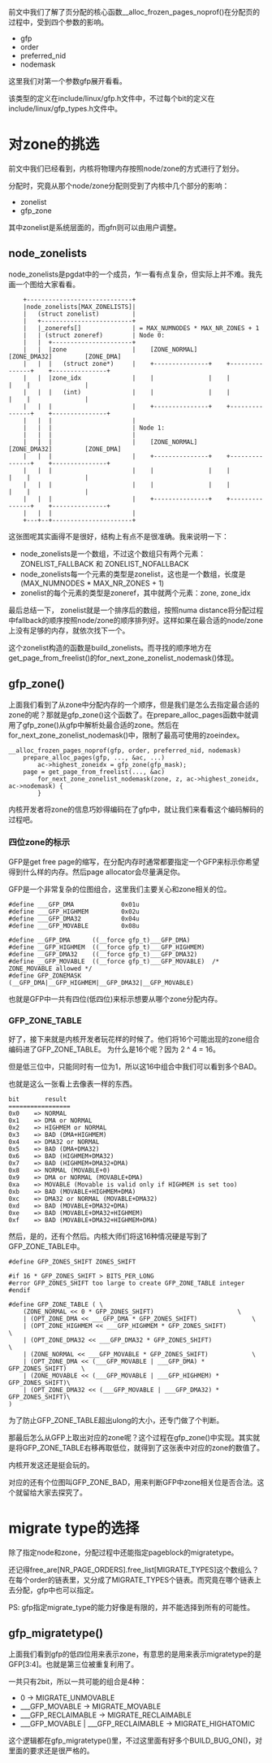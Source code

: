 前文中我们了解了页分配的核心函数__alloc_frozen_pages_noprof()在分配页的过程中，受到四个参数的影响。

  * gfp
  * order
  * preferred_nid
  * nodemask

这里我们对第一个参数gfp展开看看。

该类型的定义在include/linux/gfp.h文件中，不过每个bit的定义在include/linux/gfp_types.h文件中。

# 对zone的挑选

前文中我们已经看到，内核将物理内存按照node/zone的方式进行了划分。

分配时，究竟从那个node/zone分配则受到了内核中几个部分的影响：

  * zonelist
  * gfp_zone

其中zonelist是系统层面的，而gfn则可以由用户调整。


## node_zonelists

node_zonelists是pgdat中的一个成员，乍一看有点复杂，但实际上并不难。我先画一个图给大家看看。

```
    +-----------------------------+
    |node_zonelists[MAX_ZONELISTS]|
    |   (struct zonelist)         |
    |   +-------------------------+
    |   |_zonerefs[]              | = MAX_NUMNODES * MAX_NR_ZONES + 1
    |   | (struct zoneref)        | Node 0:
    |   |  +----------------------+
    |   |  |zone                  |    [ZONE_NORMAL]        [ZONE_DMA32]         [ZONE_DMA]
    |   |  |   (struct zone*)     |    +---------------+    +---------------+    +---------------+
    |   |  |zone_idx              |    |               |    |               |    |               |
    |   |  |   (int)              |    |               |    |               |    |               |
    |   |  |                      |    +---------------+    +---------------+    +---------------+
    |   |  |                      |
    |   |  |                      | Node 1:
    |   |  |                      |
    |   |  |                      |    [ZONE_NORMAL]        [ZONE_DMA32]         [ZONE_DMA]
    |   |  |                      |    +---------------+    +---------------+    +---------------+
    |   |  |                      |    |               |    |               |    |               |
    |   |  |                      |    |               |    |               |    |               |
    |   |  |                      |    +---------------+    +---------------+    +---------------+
    |   |  |                      |
    +---+--+----------------------+
```

这张图呢其实画得不是很好，结构上有点不是很准确。我来说明一下：

  * node_zonelists是一个数组，不过这个数组只有两个元素：ZONELIST_FALLBACK 和 ZONELIST_NOFALLBACK
  * node_zonelists每一个元素的类型是zonelist，这也是一个数组，长度是(MAX_NUMNODES * MAX_NR_ZONES + 1)
  * zonelist的每个元素的类型是zoneref，其中就两个元素：zone, zone_idx

最后总结一下， zonelist就是一个排序后的数组，按照numa distance将分配过程中fallback的顺序按照node/zone的顺序排列好。这样如果在最合适的node/zone上没有足够的内存，就依次找下一个。

这个zonelist构造的函数是build_zonelists。而寻找的顺序地方在get_page_from_freelist()的for_next_zone_zonelist_nodemask()体现。

## gfp_zone()

上面我们看到了从zone中分配内存的一个顺序，但是我们是怎么去指定最合适的zone的呢？那就是gfp_zone()这个函数了。在prepare_alloc_pages函数中就调用了gfp_zone()从gfp中解析处最合适的zone。然后在for_next_zone_zonelist_nodemask()中，限制了最高可使用的zoeindex。

```
__alloc_frozen_pages_noprof(gfp, order, preferred_nid, nodemask)
    prepare_alloc_pages(gfp, ..., &ac, ...)
        ac->highest_zoneidx = gfp_zone(gfp_mask);
    page = get_page_from_freelist(..., &ac)
        for_next_zone_zonelist_nodemask(zone, z, ac->highest_zoneidx, ac->nodemask) {
        }
```

内核开发者将zone的信息巧妙得编码在了gfp中，就让我们来看看这个编码解码的过程吧。

### 四位zone的标示

GFP是get free page的缩写，在分配内存时通常都要指定一个GFP来标示你希望得到什么样的内存。然后page allocator会尽量满足你。

GFP是一个非常复杂的位图组合，这里我们主要关心和zone相关的位。

```
#define ___GFP_DMA             0x01u
#define ___GFP_HIGHMEM         0x02u
#define ___GFP_DMA32           0x04u
#define ___GFP_MOVABLE         0x08u

#define __GFP_DMA      ((__force gfp_t)___GFP_DMA)
#define __GFP_HIGHMEM  ((__force gfp_t)___GFP_HIGHMEM)
#define __GFP_DMA32    ((__force gfp_t)___GFP_DMA32)
#define __GFP_MOVABLE  ((__force gfp_t)___GFP_MOVABLE)  /* ZONE_MOVABLE allowed */
#define GFP_ZONEMASK   (__GFP_DMA|__GFP_HIGHMEM|__GFP_DMA32|__GFP_MOVABLE)
```

也就是GFP中一共有四位(低四位)来标示想要从哪个zone分配内存。

### GFP_ZONE_TABLE

好了，接下来就是内核开发者玩花样的时候了。他们将16个可能出现的zone组合编码进了GFP_ZONE_TABLE。
为什么是16个呢？因为 2 ^ 4 = 16。

但是低三位中，只能同时有一位为1，所以这16中组合中我们可以看到多个BAD。

也就是这么一张看上去像表一样的东西。

```
bit       result
=================
0x0    => NORMAL
0x1    => DMA or NORMAL
0x2    => HIGHMEM or NORMAL
0x3    => BAD (DMA+HIGHMEM)
0x4    => DMA32 or NORMAL
0x5    => BAD (DMA+DMA32)
0x6    => BAD (HIGHMEM+DMA32)
0x7    => BAD (HIGHMEM+DMA32+DMA)
0x8    => NORMAL (MOVABLE+0)
0x9    => DMA or NORMAL (MOVABLE+DMA)
0xa    => MOVABLE (Movable is valid only if HIGHMEM is set too)
0xb    => BAD (MOVABLE+HIGHMEM+DMA)
0xc    => DMA32 or NORMAL (MOVABLE+DMA32)
0xd    => BAD (MOVABLE+DMA32+DMA)
0xe    => BAD (MOVABLE+DMA32+HIGHMEM)
0xf    => BAD (MOVABLE+DMA32+HIGHMEM+DMA)
```

然后，是的，还有个然后。内核大师们将这16种情况硬是写到了GFP_ZONE_TABLE中。

```
#define GFP_ZONES_SHIFT ZONES_SHIFT

#if 16 * GFP_ZONES_SHIFT > BITS_PER_LONG
#error GFP_ZONES_SHIFT too large to create GFP_ZONE_TABLE integer
#endif

#define GFP_ZONE_TABLE ( \
	(ZONE_NORMAL << 0 * GFP_ZONES_SHIFT)				       \
	| (OPT_ZONE_DMA << ___GFP_DMA * GFP_ZONES_SHIFT)		       \
	| (OPT_ZONE_HIGHMEM << ___GFP_HIGHMEM * GFP_ZONES_SHIFT)	       \
	| (OPT_ZONE_DMA32 << ___GFP_DMA32 * GFP_ZONES_SHIFT)		       \
	| (ZONE_NORMAL << ___GFP_MOVABLE * GFP_ZONES_SHIFT)		       \
	| (OPT_ZONE_DMA << (___GFP_MOVABLE | ___GFP_DMA) * GFP_ZONES_SHIFT)    \
	| (ZONE_MOVABLE << (___GFP_MOVABLE | ___GFP_HIGHMEM) * GFP_ZONES_SHIFT)\
	| (OPT_ZONE_DMA32 << (___GFP_MOVABLE | ___GFP_DMA32) * GFP_ZONES_SHIFT)\
)
```

为了防止GFP_ZONE_TABLE超出ulong的大小，还专门做了个判断。

那最后怎么从GFP上取出对应的zone呢？这个过程在gfp_zone()中实现。其实就是将GFP_ZONE_TABLE右移再取低位，就得到了这张表中对应的zone的数值了。

内核开发这还是挺会玩的。

对应的还有个位图叫GFP_ZONE_BAD，用来判断GFP中zone相关位是否合法。这个就留给大家去探究了。

# migrate type的选择

除了指定node和zone，分配过程中还能指定pageblock的migratetype。

还记得free_are[NR_PAGE_ORDERS].free_list[MIGRATE_TYPES]这个数组么？在每个order的链表里，又分成了MIGRATE_TYPES个链表。而究竟在哪个链表上去分配，gfp中也可以指定。

PS: gfp指定migrate_type的能力好像是有限的，并不能选择到所有的可能性。

## gfp_migratetype()

上面我们看到gfp的低四位用来表示zone，有意思的是用来表示migratetype的是GFP[3:4]。也就是第三位被重复利用了。

一共只有2bit，所以一共可能的组合是4种：

  * 0                                     -> MIGRATE_UNMOVABLE
  * ___GFP_MOVABLE                        -> MIGRATE_MOVABLE
  * ___GFP_RECLAIMABLE                    -> MIGRATE_RECLAIMABLE
  * ___GFP_MOVABLE | ___GFP_RECLAIMABLE   -> MIGRATE_HIGHATOMIC

这个逻辑都在gfp_migratetype()里，不过这里面有好多个BUILD_BUG_ON()，对里面的要求还是很严格的。
